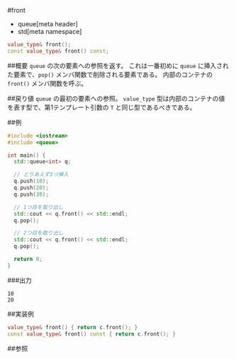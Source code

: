 #front
* queue[meta header]
* std[meta namespace]

```cpp
value_type& front();
const value_type& front() const;
```

##概要
`queue` の次の要素への参照を返す。
これは一番初めに `queue` に挿入された要素で、`pop()` メンバ関数で削除される要素である。
内部のコンテナの `front()` メンバ関数を呼ぶ。


##戻り値
`queue` の最初の要素への参照。
`value_type` 型は内部のコンテナの値を表す型で、第1テンプレート引数の `T` と同じ型であるべきである。


##例
```cpp
#include <iostream>
#include <queue>

int main() {
  std::queue<int> q;

  // とりあえず3つ挿入
  q.push(10);
  q.push(20);
  q.push(30);

  // 1つ目を取り出し
  std::cout << q.front() << std::endl;
  q.pop();

  // 2つ目を取り出し
  std::cout << q.front() << std::endl;
  q.pop();

  return 0;
}
```

###出力
```
10
20
```

##実装例

```cpp
value_type& front() { return c.front(); }
const value_type& front() const { return c.front(); }
```

##参照

